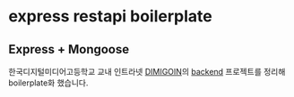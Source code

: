 # express restapi boilerplate
## Express + Mongoose

한국디지털미디어고등학교 교내 인트라넷 [DIMIGOIN](https://github.com/dimigoin)의 [backend](https://github.com/dimigoin/dimigoin-back-v3) 프로젝트를 정리해 boilerplate화 했습니다.
